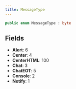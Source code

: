 ```yaml
---
title: MessageType
---
```


```csharp
public enum MessageType : byte
```

## Fields

- **Alert**: 6
- **Center**: 4
- **CenterHTML**: 100
- **Chat**: 3
- **ChatEOT**: 5
- **Console**: 2
- **Notify**: 1

